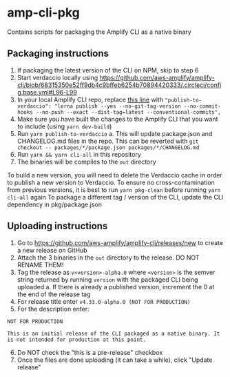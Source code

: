 # amp-cli-pkg

Contains scripts for packaging the Amplify CLI as a native binary

## Packaging instructions
1. If packaging the latest version of the CLI on NPM, skip to step 6
2. Start verdaccio locally using https://github.com/aws-amplify/amplify-cli/blob/68315350e52ff9db4c9bffeb6254b70894420333/.circleci/config.base.yml#L96-L99
3. In your local Amplify CLI repo, replace [this line](https://github.com/aws-amplify/amplify-cli/blob/master/package.json#L31) with `"publish-to-verdaccio": "lerna publish --yes --no-git-tag-version --no-commit-hooks --no-push --exact --dist-tag=latest --conventional-commits",`
4. Make sure you have built the changes to the Amplify CLI that you want to include (using `yarn dev-build`)
5. Run `yarn publish-to-verdaccio`
  a. This will update package.json and CHANGELOG.md files in the repo. This can be reverted with `git checkout -- packages/*/package.json packages/*/CHANGELOG.md`
6. Run `yarn && yarn cli-all` in this repository
7. The binaries will be compiles to the `out` directory

To build a new version, you will need to delete the Verdaccio cache in order to publish a new version to Verdaccio.
To ensure no cross-contamination from previous versions, it is best to run `yarn pkg-clean` before running `yarn cli-all` again
To package a different tag / version of the CLI, update the CLI dependency in pkg/package.json

## Uploading instructions
1. Go to https://github.com/aws-amplify/amplify-cli/releases/new to create a new release on GitHub
2. Attach the 3 binaries in the `out` directory to the release. DO NOT RENAME THEM!
3. Tag the release as `v<version>-alpha.0` where `<version>` is the semver string returned by running `version` with the packaged CLI being uploaded
  a. If there is already a published version, increment the 0 at the end of the release tag
4. For release title enter `v4.33.0-alpha.0 (NOT FOR PRODUCTION)`
5. For the description enter:
```
NOT FOR PRODUCTION

This is an initial release of the CLI packaged as a native binary. It is not intended for production at this point.
```
6. Do NOT check the "this is a pre-release" checkbox
7. Once the files are done uploading (it can take a while), click "Update release"